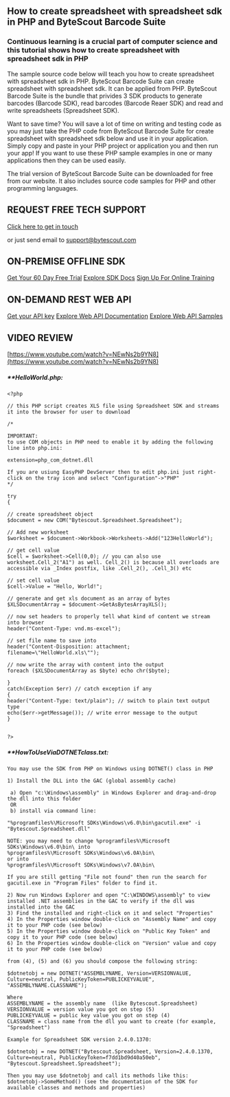 ## How to create spreadsheet with spreadsheet sdk in PHP and ByteScout Barcode Suite

### Continuous learning is a crucial part of computer science and this tutorial shows how to create spreadsheet with spreadsheet sdk in PHP

The sample source code below will teach you how to create spreadsheet with spreadsheet sdk in PHP. ByteScout Barcode Suite can create spreadsheet with spreadsheet sdk. It can be applied from PHP. ByteScout Barcode Suite is the bundle that privides 3  SDK products to generate barcodes (Barcode SDK), read barcodes (Barcode Reaer SDK) and read and write spreadsheets (Spreadsheet SDK).

Want to save time? You will save a lot of time on writing and testing code as you may just take the PHP code from ByteScout Barcode Suite for create spreadsheet with spreadsheet sdk below and use it in your application.  Simply copy and paste in your PHP project or application you and then run your app! If you want to use these PHP sample examples in one or many applications then they can be used easily.

The trial version of ByteScout Barcode Suite can be downloaded for free from our website. It also includes source code samples for PHP and other programming languages.

## REQUEST FREE TECH SUPPORT

[Click here to get in touch](https://bytescout.zendesk.com/hc/en-us/requests/new?subject=ByteScout%20Barcode%20Suite%20Question)

or just send email to [support@bytescout.com](mailto:support@bytescout.com?subject=ByteScout%20Barcode%20Suite%20Question) 

## ON-PREMISE OFFLINE SDK 

[Get Your 60 Day Free Trial](https://bytescout.com/download/web-installer?utm_source=github-readme)
[Explore SDK Docs](https://bytescout.com/documentation/index.html?utm_source=github-readme)
[Sign Up For Online Training](https://academy.bytescout.com/)


## ON-DEMAND REST WEB API

[Get your API key](https://pdf.co/documentation/api?utm_source=github-readme)
[Explore Web API Documentation](https://pdf.co/documentation/api?utm_source=github-readme)
[Explore Web API Samples](https://github.com/bytescout/ByteScout-SDK-SourceCode/tree/master/PDF.co%20Web%20API)

## VIDEO REVIEW

[https://www.youtube.com/watch?v=NEwNs2b9YN8](https://www.youtube.com/watch?v=NEwNs2b9YN8)




<!-- code block begin -->

##### ****HelloWorld.php:**
    
```
<?php

// this PHP script creates XLS file using Spreadsheet SDK and streams it into the browser for user to download

/*

IMPORTANT: 
to use COM objects in PHP need to enable it by adding the following line into php.ini:

extension=php_com_dotnet.dll

If you are usiung EasyPHP DevServer then to edit php.ini just right-click on the tray icon and select "Configuration"->"PHP"
*/

try
{

// create spreadsheet object
$document = new COM("Bytescout.Spreadsheet.Spreadsheet");

// Add new worksheet
$worksheet = $document->Workbook->Worksheets->Add("123HelloWorld");

// get cell value
$cell = $worksheet->Cell(0,0); // you can also use worksheet.Cell_2("A1") as well. Cell_2() is because all overloads are accessible via _Index postfix, like .Cell_2(), .Cell_3() etc

// set cell value
$cell->Value = "Hello, World!";

// generate and get xls document as an array of bytes
$XLSDocumentArray = $document->GetAsBytesArrayXLS();

// now set headers to properly tell what kind of content we stream into browser
header("Content-Type: vnd.ms-excel");

// set file name to save into
header("Content-Disposition: attachment; filename=\"HelloWorld.xls\"");

// now write the array with content into the output 
foreach ($XLSDocumentArray as $byte) echo chr($byte);

}
catch(Exception $err) // catch exception if any
{
header("Content-Type: text/plain"); // switch to plain text output type
echo($err->getMessage()); // write error message to the output
}


?>
```

<!-- code block end -->    

<!-- code block begin -->

##### ****HowToUseViaDOTNETclass.txt:**
    
```
You may use the SDK from PHP on Windows using DOTNET() class in PHP

1) Install the DLL into the GAC (global assembly cache)

 a) Open "c:\Windows\assembly" in Windows Explorer and drag-and-drop the dll into this folder
 OR
 b) install via command line:

"%programfiles%\Microsoft SDKs\Windows\v6.0\bin\gacutil.exe" -i "Bytescout.Spreadsheet.dll"

NOTE: you may need to change %programfiles%\Microsoft SDKs\Windows\v6.0\bin\ into 
%programfiles%\Microsoft SDKs\Windows\v6.0A\bin\
or into
%programfiles%\Microsoft SDKs\Windows\v7.0A\bin\

If you are still getting "File not found" then run the search for gacutil.exe in "Program Files" folder to find it.

2) Now run Windows Explorer and open "C:\WINDOWS\assembly" to view installed .NET assemblies in the GAC to verify if the dll was installed into the GAC
3) Find the installed and right-click on it and select "Properties"
4) In the Properties window double-click on "Assembly Name" and copy it to your PHP code (see below)
5) In the Properties window double-click on "Public Key Token" and copy it to your PHP code (see below)
6) In the Properties window double-click on "Version" value and copy it to your PHP code (see below)

from (4), (5) and (6) you should compose the following string:

$dotnetobj = new DOTNET("ASSEMBLYNAME, Version=VERSIONVALUE, Culture=neutral, PublicKeyToken=PUBLICKEYVALUE", 
"ASSEMBLYNAME.CLASSNAME"); 

Where 
ASSEMBLYNAME = the assembly name  (like Bytescout.Spreadsheet)
VERSIONVALUE = version value you got on step (5)
PUBLICKEYVALUE = public key value you got on step (4)
CLASSNAME = class name from the dll you want to create (for example, "Spreadsheet")

Example for Spreadsheet SDK version 2.4.0.1370:

$dotnetobj = new DOTNET("Bytescout.Spreadsheet, Version=2.4.0.1370, Culture=neutral, PublicKeyToken=f7dd1bd9d40a50eb", 
"Bytescout.Spreadsheet.Spreadsheet");

Then you may use $dotnetobj and call its methods like this:
$dotnetobj->SomeMethod() (see the documentation of the SDK for available classes and methods and properties)

```

<!-- code block end -->